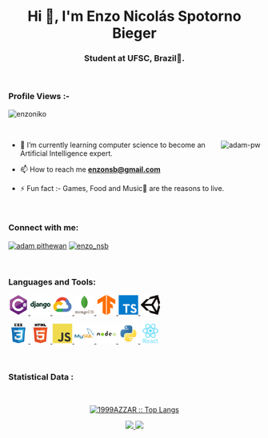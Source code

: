 <h1 align="center">Hi 👋, I'm Enzo Nicolás Spotorno Bieger</h1>
<h3 align="center">Student at UFSC, Brazil🌟.</h3>

<br>

<p align="right"> <h3>Profile Views :-</h3> <img src="https://komarev.com/ghpvc/?username=enzoniko&label=Profile%20views&color=0e75b6&style=flat"
    alt="enzoniko" /> 
  </p>

<br>

<p><img align="right" src="https://github.com/Adam-pw/Adam-pw/blob/main/animation_500_kxa883sd.gif" alt="adam-pw" /></p>


- 🌱 I’m currently learning computer science to become an Artificial Intelligence expert.

- 📫 How to reach me **enzonsb@gmail.com**

- ⚡ Fun fact :- Games, Food and Music🎵 are the reasons to live.

<br>

<h3 align="left">Connect with me:</h3>
<p align="left">
  <a href="https://www.linkedin.com/in/enzo-nicol%C3%A1s-spotorno-bieger-4b5435243/" target="blank"><img align="center"
      src="https://raw.githubusercontent.com/rahuldkjain/github-profile-readme-generator/master/src/images/icons/Social/linked-in-alt.svg"
      alt="adam pithewan" height="30" width="40" /></a>
  <a href="https://instagram.com/enzo_nsb" target="blank"><img align="center"
      src="https://raw.githubusercontent.com/rahuldkjain/github-profile-readme-generator/master/src/images/icons/Social/instagram.svg"
      alt="enzo_nsb" height="30" width="40" /></a>
</p>

<br>

<h3 align="left">Languages and Tools:</h3>
<p align="left"> 
  <a href="https://docs.microsoft.com/en-us/dotnet/csharp/" target="_blank" rel="noreferrer"> 
    <img src="https://github.com/devicons/devicon/blob/master/icons/csharp/csharp-original.svg"
      alt="cplusplus" width="40" height="40" /> </a>
  
  <a href="https://www.djangoproject.com/" target="_blank" rel="noreferrer"> 
    <img src="https://github.com/devicons/devicon/blob/master/icons/django/django-plain-wordmark.svg"
      alt="cplusplus" width="40" height="40" /> </a>
  
  <a href="https://cloud.google.com/" target="_blank" rel="noreferrer"> 
    <img src="https://github.com/devicons/devicon/blob/master/icons/googlecloud/googlecloud-original.svg"
      alt="cplusplus" width="40" height="40" /> </a>
  
  <a href="https://www.mongodb.com/" target="_blank" rel="noreferrer"> 
    <img src="https://github.com/devicons/devicon/blob/master/icons/mongodb/mongodb-original-wordmark.svg"
      alt="cplusplus" width="40" height="40" /> </a>
  
  <a href="https://www.tensorflow.org/" target="_blank" rel="noreferrer"> 
    <img src="https://github.com/devicons/devicon/blob/master/icons/tensorflow/tensorflow-original.svg"
      alt="cplusplus" width="40" height="40" /> </a>
  
  <a href="https://www.typescriptlang.org/" target="_blank" rel="noreferrer"> 
    <img src="https://github.com/devicons/devicon/blob/master/icons/typescript/typescript-original.svg"
      alt="cplusplus" width="40" height="40" /> </a>
  
  <a href="https://unity.com/" target="_blank" rel="noreferrer"> 
    <img src="https://github.com/devicons/devicon/blob/master/icons/unity/unity-original.svg"
      alt="cplusplus" width="40" height="40" /> </a>
  <p></p>
  
  <a href="https://www.w3.org/Style/CSS/#specs" target="_blank" rel="noreferrer"> 
    <img src="https://raw.githubusercontent.com/devicons/devicon/master/icons/css3/css3-original-wordmark.svg"     
      alt="css3" width="40" height="40" /> </a> 
  
  <a href="https://html.spec.whatwg.org/" target="_blank" rel="noreferrer"> 
    <img src="https://raw.githubusercontent.com/devicons/devicon/master/icons/html5/html5-original-wordmark.svg"
      alt="html5" width="40" height="40" /> </a> 
   
  <a href="https://www.javascript.com/" target="_blank" rel="noreferrer"> 
    <img src="https://raw.githubusercontent.com/devicons/devicon/master/icons/javascript/javascript-original.svg"
      alt="javascript" width="40" height="40" /> </a> 
  
  <a href="https://www.mysql.com/" target="_blank" rel="noreferrer"> 
    <img src="https://raw.githubusercontent.com/devicons/devicon/master/icons/mysql/mysql-original-wordmark.svg"
      alt="mysql" width="40" height="40" /> </a>
  
  <a href="https://nodejs.org" target="_blank" rel="noreferrer"> 
    <img src="https://raw.githubusercontent.com/devicons/devicon/master/icons/nodejs/nodejs-original-wordmark.svg"
      alt="nodejs" width="40" height="40" /> </a> 
  
  <a href="https://www.python.org" target="_blank" rel="noreferrer"> 
    <img src="https://raw.githubusercontent.com/devicons/devicon/master/icons/python/python-original.svg" 
      alt="python"width="40" height="40" /> </a> 
  
  <a href="https://reactjs.org/" target="_blank" rel="noreferrer"> 
    <img src="https://raw.githubusercontent.com/devicons/devicon/master/icons/react/react-original-wordmark.svg"
      alt="react" width="40" height="40" /> </a> </a> </p>

<br>

<h3>Statistical Data :</h3>

<div>
      <br/>
        <p align="center">
          <a href="https://github.com/enzoniko/">
          <img src="https://github-readme-stats.vercel.app/api/top-langs/?username=enzoniko&langs_count=6&theme=gotham&layout=compact&hide_border=true" alt="1999AZZAR :: Top Langs" /></a>
        </p>
        <p align="center">
          <a href="https://github.com/enzoniko/">
          <img width="49.5%" src="https://github-readme-stats.vercel.app/api?username=enzoniko&show_icons=true&theme=gotham&hide_border=true" />
          <img width="49.5%" src="https://github-readme-streak-stats.herokuapp.com/?user=enzoniko&theme=gotham&hide_border=true" />
          </a>
       </p>
     <br>
  </div>          
